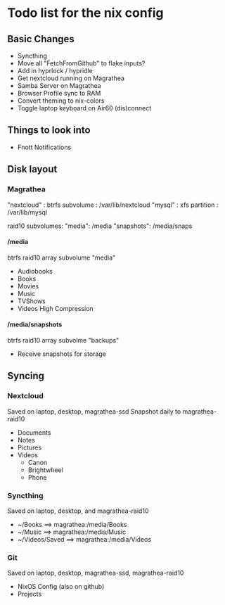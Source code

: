 # Todo list for the nix config

## Basic Changes
- Syncthing
- Move all "FetchFromGithub" to flake inputs?
- Add in hyprlock / hypridle
- Get nextcloud running on Magrathea
- Samba Server on Magrathea
- Browser Profile sync to RAM
- Convert theming to nix-colors
- Toggle laptop keyboard on Air60 (dis)connect

## Things to look into
- Fnott Notifications

## Disk layout

### Magrathea

"nextcloud" : btrfs subvolume : /var/lib/nextcloud
"mysql" : xfs partition : /var/lib/mysql

raid10 subvolumes:
"media": /media
"snapshots": /media/snaps

#### /media
btrfs raid10 array subvolume "media"
- Audiobooks
- Books
- Movies
- Music
- TVShows
- Videos
High Compression

#### /media/snapshots
btrfs raid10 array subvolme "backups"
- Receive snapshots for storage

## Syncing

### Nextcloud
Saved on laptop, desktop, magrathea-ssd
Snapshot daily to magrathea-raid10
- Documents
- Notes
- Pictures
- Videos
    - Canon
    - Brightwheel
    - Phone

### Syncthing
Saved on laptop, desktop, and magrathea-raid10
- ~/Books ==> magrathea:/media/Books
- ~/Music ==> magrathea:/media/Music
- ~/Videos/Saved ==> magrathea:/media/Videos

### Git
Saved on laptop, desktop, magrathea-ssd, magrathea-raid10
- NixOS Config (also on github)
- Projects
